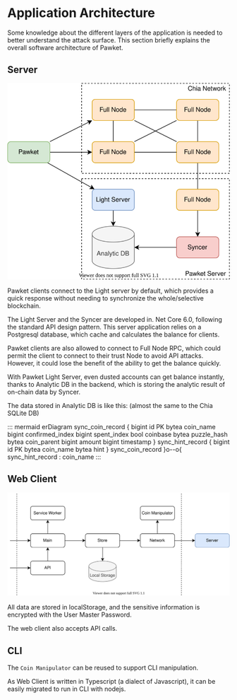 # Application Architecture

Some knowledge about the different layers of the application is needed to better understand the attack surface. This section briefly explains the overall software architecture of Pawket.

## Server

![](server_arch.drawio.svg)

Pawket clients connect to the Light server by default, which provides a quick response without needing to synchronize the whole/selective blockchain.

The Light Server and the Syncer are developed in. Net Core 6.0, following the standard API design pattern. This server application relies on a Postgresql database, which cache and calculates the balance for clients.

Pawket clients are also allowed to connect to Full Node RPC, which could permit the client to connect to their trust Node to avoid API attacks. However, it could lose the benefit of the ability to get the balance quickly. 

With Pawket Light Server, even dusted accounts can get balance instantly, thanks to Analytic DB in the backend, which is storing the analytic result of on-chain data by Syncer.

The data stored in Analytic DB is like this:
(almost the same to the Chia SQLite DB)

::: mermaid
erDiagram
    sync_coin_record {
        bigint id PK
        bytea coin_name
        bigint confirmed_index
        bigint spent_index
        bool coinbase
        bytea puzzle_hash
        bytea coin_parent
        bigint amount
        bigint timestamp
    }
    sync_hint_record {
        bigint id PK
        bytea coin_name
        bytea hint
    }
    sync_coin_record }o--o{ sync_hint_record : coin_name
:::


## Web Client

![](client_arch.drawio.svg)

All data are stored in localStorage, and the sensitive information is encrypted with the User Master Password.

The web client also accepts API calls.

## CLI

The `Coin Manipulator` can be reused to support CLI manipulation.

As Web Client is written in Typescript (a dialect of Javascript), it can be easily migrated to run in CLI with nodejs.


